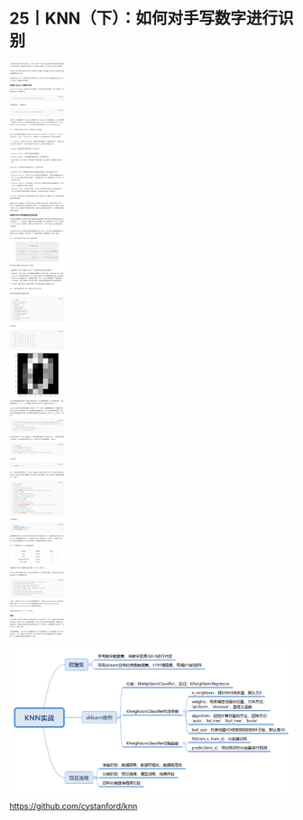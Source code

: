 # 25丨KNN（下）：如何对手写数字进行识别

![image-20210527153934660](img/25KNN（下）：如何对手写数字进行识别/image-20210527153934660.png)

![img](img/25KNN（下）：如何对手写数字进行识别/d08f489c3bffaacb6910f32a0fa600e1.png)



https://github.com/cystanford/knn